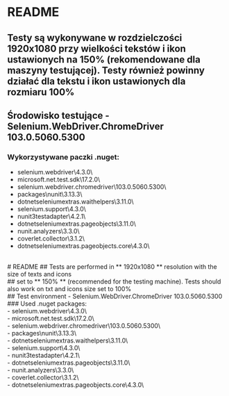 # README <br/>
## Testy są wykonywane w rozdzielczości **1920x1080** przy wielkości tekstów i ikon <br/> ustawionych na **150%** (rekomendowane dla maszyny testującej). Testy również powinny działać dla tekstu i ikon ustawionych dla rozmiaru 100% <br/>
## Środowisko testujące - Selenium.WebDriver.ChromeDriver 103.0.5060.5300 <br/>
### Wykorzystywane paczki .nuget: <br/>
- selenium.webdriver\4.3.0\ <br/>
- microsoft.net.test.sdk\17.2.0\ <br/>
- selenium.webdriver.chromedriver\103.0.5060.5300\ <br/>
- packages\nunit\3.13.3\ <br/>
- dotnetseleniumextras.waithelpers\3.11.0\ <br/>
- selenium.support\4.3.0\ <br/>
- nunit3testadapter\4.2.1\ <br/>
- dotnetseleniumextras.pageobjects\3.11.0\ <br/>
- nunit.analyzers\3.3.0\ <br/> 
- coverlet.collector\3.1.2\ <br/>
- dotnetseleniumextras.pageobjects.core\4.3.0\ <br/>
<br/>
# README
## Tests are performed in ** 1920x1080 ** resolution with the size of texts and icons <br/>
## set to ** 150% ** (recommended for the testing machine). Tests should also work on txt and icons size set to 100% <br/>
## Test environment - Selenium.WebDriver.ChromeDriver 103.0.5060.5300 <br/>
### Used .nuget packages: <br/>
- selenium.webdriver\4.3.0\ <br/>
- microsoft.net.test.sdk\17.2.0\ <br/>
- selenium.webdriver.chromedriver\103.0.5060.5300\ <br/>
- packages\nunit\3.13.3\ <br/>
- dotnetseleniumextras.waithelpers\3.11.0\ <br/>
- selenium.support\4.3.0\ <br/>
- nunit3testadapter\4.2.1\ <br/>
- dotnetseleniumextras.pageobjects\3.11.0\ <br/>
- nunit.analyzers\3.3.0\ <br/> 
- coverlet.collector\3.1.2\ <br/>
- dotnetseleniumextras.pageobjects.core\4.3.0\ <br/>
